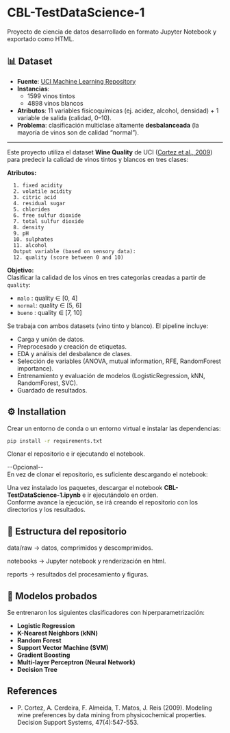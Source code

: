 
# CBL-TestDataScience-1

Proyecto de ciencia de datos desarrollado en formato Jupyter Notebook y exportado como HTML.

## 📊 Dataset  

- **Fuente**: [UCI Machine Learning Repository](https://archive.ics.uci.edu/dataset/186/wine+quality)  
- **Instancias**:  
  - 1599 vinos tintos  
  - 4898 vinos blancos  
- **Atributos**: 11 variables fisicoquímicas (ej. acidez, alcohol, densidad) + 1 variable de salida (calidad, 0–10).  
- **Problema**: clasificación multiclase altamente **desbalanceada** (la mayoría de vinos son de calidad “normal”).  

---

Este proyecto utiliza el dataset **Wine Quality** de UCI ([Cortez et al., 2009](https://archive.ics.uci.edu/dataset/186/wine+quality)) para predecir la calidad de vinos tintos y blancos en tres clases:  


**Atributos:**

      1. fixed acidity
      2. volatile acidity
      3. citric acid
      4. residual sugar
      5. chlorides
      6. free sulfur dioxide
      7. total sulfur dioxide
      8. density
      9. pH
      10. sulphates
      11. alcohol
      Output variable (based on sensory data): 
      12. quality (score between 0 and 10)


**Objetivo:**  
Clasificar la calidad de los vinos en tres categorías creadas a partir de `quality`:
- `malo`  : quality ∈ [0, 4]
- `normal`: quality ∈ [5, 6]
- `bueno` : quality ∈ [7, 10]

Se trabaja con ambos datasets (vino tinto y blanco). El pipeline incluye:
- Carga y unión de datos.
- Preprocesado y creación de etiquetas.
- EDA y análisis del desbalance de clases.
- Selección de variables (ANOVA, mutual information, RFE, RandomForest importance).
- Entrenamiento y evaluación de modelos (LogisticRegression, kNN, RandomForest, SVC).
- Guardado de resultados.



## ⚙️ Installation

Crear un entorno de conda o un entorno virtual e instalar las dependencias:

```bash
pip install -r requirements.txt

```
Clonar el repositorio e ir ejecutando el notebook.

--Opcional--  
En vez de clonar el repositorio, es suficiente descargando el notebook:

Una vez instalado los paquetes, descargar el notebook **CBL-TestDataScience-1.ipynb** e ir ejecutándolo en orden.  
Conforme avance la ejecución, se irá creando el repositorio con los directorios y los resultados.




## 📂 Estructura del repositorio  

data/raw -> datos, comprimidos y descomprimidos.

notebooks -> Jupyter notebook y renderización en html.

reports -> resultados del procesamiento y figuras.

## 🤖 Modelos probados  

Se entrenaron los siguientes clasificadores con hiperparametrización:  

- **Logistic Regression**  
- **K-Nearest Neighbors (kNN)**  
- **Random Forest**  
- **Support Vector Machine (SVM)**  
- **Gradient Boosting**  
- **Multi-layer Perceptron (Neural Network)**  
- **Decision Tree**  
## References

- P. Cortez, A. Cerdeira, F. Almeida, T. Matos, J. Reis (2009). Modeling wine preferences by data mining from physicochemical properties. Decision Support Systems, 47(4):547-553.

